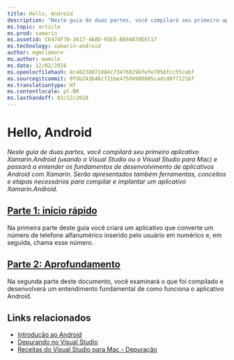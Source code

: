 ```yaml
---
title: Hello, Android
description: "Neste guia de duas partes, você compilará seu primeiro aplicativo Xamarin.Android (usando o Visual Studio ou o Visual Studio para Mac) e passará a entender os fundamentos de desenvolvimento de aplicativos Android com Xamarin. Serão apresentados também ferramentas, conceitos e etapas necessários para compilar e implantar um aplicativo Xamarin.Android."
ms.topic: article
ms.prod: xamarin
ms.assetid: C6474F70-3617-46AD-93E8-BE66878EEC17
ms.technology: xamarin-android
author: mgmclemore
ms.author: mamcle
ms.date: 12/02/2016
ms.openlocfilehash: 8c48238071084c734768296fefe7056fcc55cabf
ms.sourcegitcommit: 0fdb243b46cf21be47584900805cadcd077121bf
ms.translationtype: HT
ms.contentlocale: pt-BR
ms.lasthandoff: 03/12/2018
---
```

# <a name="hello-android"></a>Hello, Android

_Neste guia de duas partes, você compilará seu primeiro aplicativo Xamarin.Android (usando o Visual Studio ou o Visual Studio para Mac) e passará a entender os fundamentos de desenvolvimento de aplicativos Android com Xamarin. Serão apresentados também ferramentas, conceitos e etapas necessários para compilar e implantar um aplicativo Xamarin.Android._

##  <a name="part-1-quickstartandroidget-startedhello-androidhello-android-quickstartmd"></a>[Parte 1: início rápido](~/android/get-started/hello-android/hello-android-quickstart.md)

Na primeira parte deste guia você criará um aplicativo que converte um número de telefone alfanumérico inserido pelo usuário em numérico e, em seguida, chama esse número.

##  <a name="part-2-deep-diveandroidget-startedhello-androidhello-android-deepdivemd"></a>[Parte 2: Aprofundamento](~/android/get-started/hello-android/hello-android-deepdive.md)

Na segunda parte deste documento, você examinará o que foi compilado e desenvolverá um entendimento fundamental de como funciona o aplicativo Android.


## <a name="related-links"></a>Links relacionados

- [Introdução ao Android](http://developer.android.com/training/index.html)
- [Depurando no Visual Studio](http://msdn.microsoft.com/en-us/library/k0k771bt%28v=vs.90%29.aspx)
- [Receitas do Visual Studio para Mac - Depuração](https://developer.xamarin.com/recipes/cross-platform/ide/debugging/)
